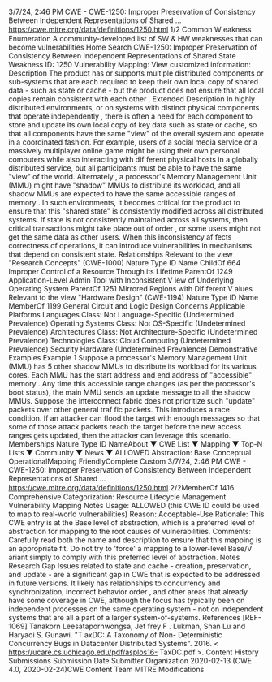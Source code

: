 3/7/24, 2:46 PM CWE - CWE-1250: Improper Preservation of Consistency Between Independent Representations of Shared …
https://cwe.mitre.org/data/deﬁnitions/1250.html 1/2
Common W eakness Enumeration
A community-developed list of SW & HW weaknesses that can become
vulnerabilities
Home Search
CWE-1250: Improper Preservation of Consistency Between Independent
Representations of Shared State
Weakness ID: 1250
Vulnerability Mapping: 
View customized information:
 Description
The product has or supports multiple distributed components or sub-systems that are each required to keep their own local copy of
shared data - such as state or cache - but the product does not ensure that all local copies remain consistent with each other .
 Extended Description
In highly distributed environments, or on systems with distinct physical components that operate independently , there is often a need
for each component to store and update its own local copy of key data such as state or cache, so that all components have the same
"view" of the overall system and operate in a coordinated fashion. For example, users of a social media service or a massively
multiplayer online game might be using their own personal computers while also interacting with dif ferent physical hosts in a globally
distributed service, but all participants must be able to have the same "view" of the world. Alternately , a processor's Memory
Management Unit (MMU) might have "shadow" MMUs to distribute its workload, and all shadow MMUs are expected to have the
same accessible ranges of memory .
In such environments, it becomes critical for the product to ensure that this "shared state" is consistently modified across all
distributed systems. If state is not consistently maintained across all systems, then critical transactions might take place out of order ,
or some users might not get the same data as other users. When this inconsistency af fects correctness of operations, it can introduce
vulnerabilities in mechanisms that depend on consistent state.
 Relationships
 Relevant to the view "Research Concepts" (CWE-1000)
Nature Type ID Name
ChildOf 664 Improper Control of a Resource Through its Lifetime
ParentOf 1249 Application-Level Admin Tool with Inconsistent V iew of Underlying Operating System
ParentOf 1251 Mirrored Regions with Dif ferent V alues
 Relevant to the view "Hardware Design" (CWE-1194)
Nature Type ID Name
MemberOf 1199 General Circuit and Logic Design Concerns
 Applicable Platforms
Languages
Class: Not Language-Specific (Undetermined Prevalence)
Operating Systems
Class: Not OS-Specific (Undetermined Prevalence)
Architectures
Class: Not Architecture-Specific (Undetermined Prevalence)
Technologies
Class: Cloud Computing (Undetermined Prevalence)
Security Hardware (Undetermined Prevalence)
 Demonstrative Examples
Example 1
Suppose a processor's Memory Management Unit (MMU) has 5 other shadow MMUs to distribute its workload for its various cores.
Each MMU has the start address and end address of "accessible" memory . Any time this accessible range changes (as per the
processor's boot status), the main MMU sends an update message to all the shadow MMUs.
Suppose the interconnect fabric does not prioritize such "update" packets over other general traf fic packets. This introduces a race
condition. If an attacker can flood the target with enough messages so that some of those attack packets reach the target before the
new access ranges gets updated, then the attacker can leverage this scenario.
 Memberships
Nature Type ID NameAbout ▼ CWE List ▼ Mapping ▼ Top-N Lists ▼ Community ▼ News ▼
ALLOWED
Abstraction: Base
Conceptual OperationalMapping
FriendlyComplete Custom
3/7/24, 2:46 PM CWE - CWE-1250: Improper Preservation of Consistency Between Independent Representations of Shared …
https://cwe.mitre.org/data/deﬁnitions/1250.html 2/2MemberOf 1416 Comprehensive Categorization: Resource Lifecycle Management
 Vulnerability Mapping Notes
Usage: ALLOWED (this CWE ID could be used to map to real-world vulnerabilities)
Reason: Acceptable-Use
Rationale:
This CWE entry is at the Base level of abstraction, which is a preferred level of abstraction for mapping to the root causes of
vulnerabilities.
Comments:
Carefully read both the name and description to ensure that this mapping is an appropriate fit. Do not try to 'force' a mapping to a
lower-level Base/V ariant simply to comply with this preferred level of abstraction.
 Notes
Research Gap
Issues related to state and cache - creation, preservation, and update - are a significant gap in CWE that is expected to be
addressed in future versions. It likely has relationships to concurrency and synchronization, incorrect behavior order , and other areas
that already have some coverage in CWE, although the focus has typically been on independent processes on the same operating
system - not on independent systems that are all a part of a larger system-of-systems.
 References
[REF-1069] Tanakorn Leesatapornwongsa, Jef frey F . Lukman, Shan Lu and Haryadi S. Gunawi. "T axDC: A Taxonomy of Non-
Deterministic Concurrency Bugs in Datacenter Distributed Systems". 2016. < https://ucare.cs.uchicago.edu/pdf/asplos16-
TaxDC.pdf >.
 Content History
 Submissions
Submission Date Submitter Organization
2020-02-13
(CWE 4.0, 2020-02-24)CWE Content Team MITRE
 Modifications
